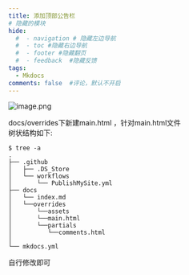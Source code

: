 ```yaml
---
title: 添加顶部公告栏
# 隐藏的模块
hide:
  #  - navigation # 隐藏左边导航
  #  - toc #隐藏右边导航
  #  - footer #隐藏翻页
  #  - feedback  #隐藏反馈
tags:
  - Mkdocs
comments: false  #评论，默认不开启
---
```

![image.png](https://s2.loli.net/2024/02/02/mvCEgeP4lANuXI8.png)

docs/overrides下新建main.html ，针对main.html文件    
树状结构如下:  
```
$ tree -a
.
├── .github
│   ├── .DS_Store
│   └── workflows
│       └── PublishMySite.yml
├── docs
│   └── index.md
│   └──overrides
│       └──assets
│       └──main.html
│       └──partials
│          └──comments.html
│
└── mkdocs.yml
```

自行修改即可

